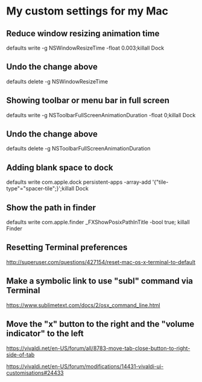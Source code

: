 # My custom settings for my Mac

## Reduce window resizing animation time
defaults write -g NSWindowResizeTime -float 0.003;killall Dock

## Undo the change above
defaults delete -g NSWindowResizeTime

## Showing toolbar or menu bar in full screen
defaults write -g NSToolbarFullScreenAnimationDuration -float 0;killall Dock

## Undo the change above
defaults delete -g NSToolbarFullScreenAnimationDuration

## Adding blank space to dock
defaults write com.apple.dock persistent-apps -array-add '{"tile-type"="spacer-tile";}';killall Dock

## Show the path in finder
defaults write com.apple.finder _FXShowPosixPathInTitle -bool true; killall Finder

## Resetting Terminal preferences
http://superuser.com/questions/427154/reset-mac-os-x-terminal-to-default

## Make a symbolic link to use "subl" command via Terminal
https://www.sublimetext.com/docs/2/osx_command_line.html

## Move the "x" button to the right and the "volume indicator" to the left
https://vivaldi.net/en-US/forum/all/8783-move-tab-close-button-to-right-side-of-tab

https://vivaldi.net/en-US/forum/modifications/14431-vivaldi-ui-customisations#24433